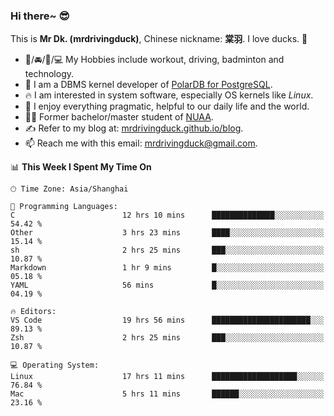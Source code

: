 ### Hi there~ 😎

This is **Mr Dk. (mrdrivingduck)**, Chinese nickname: **棠羽**. I love ducks. 🦆

- 💪/🚘/🏸/💻 My Hobbies include workout, driving, badminton and technology.
- 🍊 I am a DBMS kernel developer of [PolarDB for PostgreSQL](https://github.com/ApsaraDB/PolarDB-for-PostgreSQL).
- 🔥 I am interested in system software, especially OS kernels like *Linux*.
- 🔧 I enjoy everything pragmatic, helpful to our daily life and the world.
- 👨‍🎓 Former bachelor/master student of [NUAA](https://en.wikipedia.org/wiki/Nanjing_University_of_Aeronautics_and_Astronautics).
- ✍ Refer to my blog at: [mrdrivingduck.github.io/blog](https://mrdrivingduck.github.io/blog/).
- 📫 Reach me with this email: [mrdrivingduck@gmail.com](mailto:mrdrivingduck@gmail.com).

<!--START_SECTION:waka-->
📊 **This Week I Spent My Time On** 

```text
🕑︎ Time Zone: Asia/Shanghai

💬 Programming Languages: 
C                        12 hrs 10 mins      ██████████████░░░░░░░░░░░   54.42 % 
Other                    3 hrs 23 mins       ████░░░░░░░░░░░░░░░░░░░░░   15.14 % 
sh                       2 hrs 25 mins       ███░░░░░░░░░░░░░░░░░░░░░░   10.87 % 
Markdown                 1 hr 9 mins         █░░░░░░░░░░░░░░░░░░░░░░░░   05.18 % 
YAML                     56 mins             █░░░░░░░░░░░░░░░░░░░░░░░░   04.19 % 

🔥 Editors: 
VS Code                  19 hrs 56 mins      ██████████████████████░░░   89.13 % 
Zsh                      2 hrs 25 mins       ███░░░░░░░░░░░░░░░░░░░░░░   10.87 % 

💻 Operating System: 
Linux                    17 hrs 11 mins      ███████████████████░░░░░░   76.84 % 
Mac                      5 hrs 11 mins       ██████░░░░░░░░░░░░░░░░░░░   23.16 % 
```


<!--END_SECTION:waka-->

<!-- ![Mr Dk.'s GitHub Stats](https://github-readme-stats.vercel.app/api?username=mrdrivingduck&count_private&show_icons=true&theme=buefy) -->

<!-- ![Most Used Languages](https://github-readme-stats.vercel.app/api/top-langs/?username=mrdrivingduck&exclude_repo=mips32-CPU,snort-tcp-socket&theme=buefy&layout=compact&langs_count=10) -->


<!--
**mrdrivingduck/mrdrivingduck** is a ✨ _special_ ✨ repository because its `README.md` (this file) appears on your GitHub profile.

Here are some ideas to get you started:

- 🔭 I’m currently working on ...
- 🌱 I’m currently learning ...
- 👯 I’m looking to collaborate on ...
- 🤔 I’m looking for help with ...
- 💬 Ask me about ...
- 📫 How to reach me: ...
- 😄 Pronouns: ...
- ⚡ Fun fact: ...
-->
